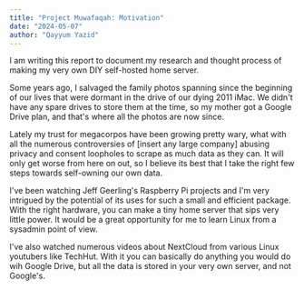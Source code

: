 ```yaml
---
title: "Project Muwafaqah: Motivation"
date: "2024-05-07"
author: "Qayyum Yazid"
---
```


I am writing this report to document my research and thought process of making my very own DIY self-hosted home server.

Some years ago, I salvaged the family photos spanning since the beginning of our lives that were dormant in the drive of our dying 2011 iMac. We didn't have any spare drives to store them at the time, so my mother got a Google Drive plan, and that's where all the photos are now since.

Lately my trust for megacorpos have been growing pretty wary, what with all the numerous controversies of [insert any large company] abusing privacy and consent loopholes to scrape as much data as they can. It will only get worse from here on out, so I believe its best that I take the right few steps towards self-owning our own data.

I've been watching Jeff Geerling's Raspberry Pi projects and I'm very intrigued by the potential of its uses for such a small and efficient package. With the right hardware, you can make a tiny home server that sips very little power. It would be a great opportunity for me to learn Linux from a sysadmin point of view.

I've also watched numerous videos about NextCloud from various Linux youtubers like TechHut. With it you can basically do anything you would do wih Google Drive, but all the data is stored in your very own server, and not Google's.
